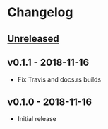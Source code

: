 # Changelog

## [Unreleased]

## v0.1.1 - 2018-11-16

* Fix Travis and docs.rs builds

## v0.1.0 - 2018-11-16

* Initial release

[Unreleased]: https://github.com/adamgreig/stm32ral/compare/v0.1.1...HEAD
[v0.1.1]: https://github.com/adamgreig/stm32ral/compare/v0.1.0...v0.1.1
